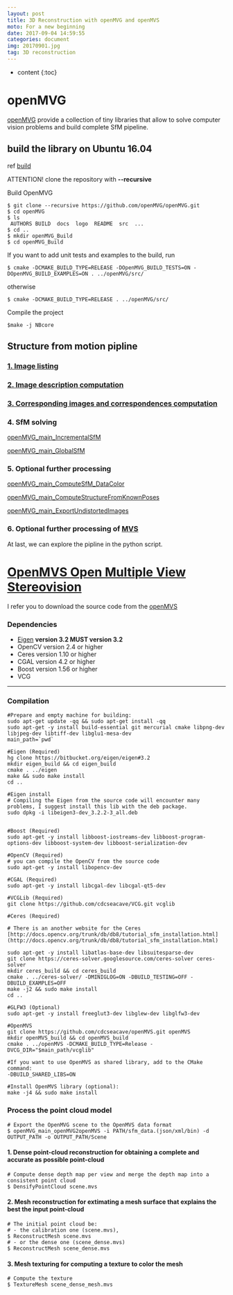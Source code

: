 ```yaml
---
layout: post
title: 3D Reconstruction with openMVG and openMVS
moto: For a new beginning
date: 2017-09-04 14:59:55
categories: document
img: 20170901.jpg
tag: 3D reconstruction
---
```


* content
{:toc}

# openMVG

[openMVG](https://github.com/openMVG/openMVG) provide a collection of tiny libraries that allow to solve computer vision problems and build complete SfM pipeline.

## build the library on Ubuntu 16.04

ref [build](https://github.com/openMVG/openMVG/blob/master/BUILD.md)

ATTENTION! clone the repository with **--recursive**

Build OpenMVG

```
$ git clone --recursive https://github.com/openMVG/openMVG.git
$ cd openMVG
$ ls
 AUTHORS BUILD  docs  logo  README  src  ...
$ cd ..
$ mkdir openMVG_Build
$ cd openMVG_Build

```

If you want to add unit tests and examples to the build, run

```
$ cmake -DCMAKE_BUILD_TYPE=RELEASE -DOpenMVG_BUILD_TESTS=ON -DOpenMVG_BUILD_EXAMPLES=ON . ../openMVG/src/
```

otherwise

```
$ cmake -DCMAKE_BUILD_TYPE=RELEASE . ../openMVG/src/
```

Compile the project

```
$make -j NBcore
```

## Structure from motion pipline

### [1. Image listing](http://openmvg.readthedocs.io/en/latest/software/SfM/SfMInit_ImageListing/)

### [2. Image description computation](http://openmvg.readthedocs.io/en/latest/software/SfM/ComputeFeatures/)

### [3. Corresponding images and correspondences computation](http://openmvg.readthedocs.io/en/latest/software/SfM/ComputeMatches/)

### 4. SfM solving

[openMVG_main_IncrementalSfM](http://openmvg.readthedocs.io/en/latest/software/SfM/IncrementalSfM/)

[openMVG_main_GlobalSfM](http://openmvg.readthedocs.io/en/latest/software/SfM/GlobalSfM/)

### 5. Optional further processing

[openMVG_main_ComputeSfM_DataColor](http://openmvg.readthedocs.io/en/latest/software/SfM/ComputeSfM_DataColor/)

[openMVG_main_ComputeStructureFromKnownPoses](http://openmvg.readthedocs.io/en/latest/software/SfM/ComputeStructureFromKnownPoses/)

[openMVG_main_ExportUndistortedImages](http://openmvg.readthedocs.io/en/latest/software/SfM/ExportUndistortedImages/)

### 6. Optional further processing of [MVS](http://openmvg.readthedocs.io/en/latest/software/MVS/MVS/)


At last, we can explore the pipline in the python script.


# [OpenMVS Open Multiple View Stereovision](http://cdcseacave.github.io/openMVS/)

I refer you to download the source code from the [openMVS](https://codeload.github.com/cdcseacave/openMVS/legacy.tar.gz/master)


### Dependencies

* [Eigen](https://launchpadlibrarian.net/188145886/libeigen3-dev_3.2.2-3_all.deb) **version 3.2 MUST version 3.2**
* OpenCV version 2.4 or higher
* Ceres version 1.10 or higher
* CGAL version 4.2 or higher
* Boost version 1.56 or higher
* VCG

------

### Compilation

```
#Prepare and empty machine for building:
sudo apt-get update -qq && sudo apt-get install -qq
sudo apt-get -y install build-essential git mercurial cmake libpng-dev libjpeg-dev libtiff-dev libglu1-mesa-dev
main_path=`pwd`

#Eigen (Required)
hg clone https://bitbucket.org/eigen/eigen#3.2
mkdir eigen_build && cd eigen_build
cmake . ../eigen
make && sudo make install
cd ..

#Eigen install
# Compiling the Eigen from the source code will encounter many problems, I suggest install this lib with the deb package.
sudo dpkg -i libeigen3-dev_3.2.2-3_all.deb


#Boost (Required)
sudo apt-get -y install libboost-iostreams-dev libboost-program-options-dev libboost-system-dev libboost-serialization-dev

#OpenCV (Required)
# you can compile the OpenCV from the source code
sudo apt-get -y install libopencv-dev

#CGAL (Required)
sudo apt-get -y install libcgal-dev libcgal-qt5-dev

#VCGLib (Required)
git clone https://github.com/cdcseacave/VCG.git vcglib

#Ceres (Required)

# There is an another website for the Ceres [http://docs.opencv.org/trunk/db/db8/tutorial_sfm_installation.html](http://docs.opencv.org/trunk/db/db8/tutorial_sfm_installation.html)

sudo apt-get -y install libatlas-base-dev libsuitesparse-dev
git clone https://ceres-solver.googlesource.com/ceres-solver ceres-solver
mkdir ceres_build && cd ceres_build
cmake . ../ceres-solver/ -DMINIGLOG=ON -DBUILD_TESTING=OFF -DBUILD_EXAMPLES=OFF
make -j2 && sudo make install
cd ..

#GLFW3 (Optional)
sudo apt-get -y install freeglut3-dev libglew-dev libglfw3-dev

#OpenMVS
git clone https://github.com/cdcseacave/openMVS.git openMVS
mkdir openMVS_build && cd openMVS_build
cmake . ../openMVS -DCMAKE_BUILD_TYPE=Release -DVCG_DIR="$main_path/vcglib"

#If you want to use OpenMVS as shared library, add to the CMake command:
-DBUILD_SHARED_LIBS=ON

#Install OpenMVS library (optional):
make -j4 && sudo make install
```

### Process the point cloud model

```
# Export the OpenMVG scene to the OpenMVS data format
$ openMVG_main_openMVG2openMVS -i PATH/sfm_data.(json/xml/bin) -d OUTPUT_PATH -o OUTPUT_PATH/Scene
```

#### 1. Dense point-cloud reconstruction for obtaining a complete and accurate as possible point-cloud

```
# Compute dense depth map per view and merge the depth map into a consistent point cloud
$ DensifyPointCloud scene.mvs
```

#### 2. Mesh reconstruction for extimating a mesh surface that explains the best the input point-cloud

```
# The initial point cloud be:
# - the calibration one (scene.mvs),
$ ReconstructMesh scene.mvs
# - or the dense one (scene_dense.mvs)
$ ReconstructMesh scene_dense.mvs
```

#### 3. Mesh texturing for computing a texture to color the mesh

```
# Compute the texture
$ TextureMesh scene_dense_mesh.mvs
```

